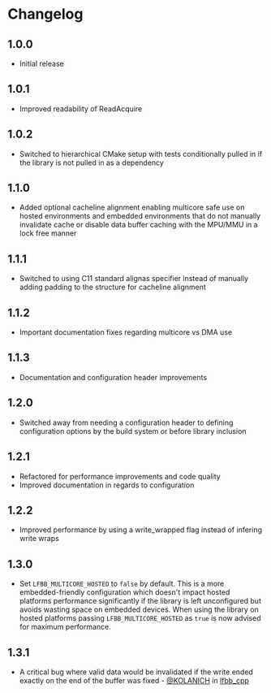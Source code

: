# Changelog

## 1.0.0

- Initial release

## 1.0.1

- Improved readability of ReadAcquire

## 1.0.2

- Switched to hierarchical CMake setup with tests conditionally pulled in if the library is not pulled in as a dependency

## 1.1.0

- Added optional cacheline alignment enabling multicore safe use on hosted environments and embedded environments that do not manually invalidate cache or disable data buffer caching with the MPU/MMU in a lock free manner

## 1.1.1

- Switched to using C11 standard alignas specifier instead of manually adding padding to the structure for cacheline alignment

## 1.1.2

- Important documentation fixes regarding multicore vs DMA use

## 1.1.3

- Documentation and configuration header improvements

## 1.2.0

- Switched away from needing a configuration header to defining configuration options by the build system or before library inclusion

## 1.2.1

- Refactored for performance improvements and code quality
- Improved documentation in regards to configuration

## 1.2.2

- Improved performance by using a write_wrapped flag instead of infering write wraps

## 1.3.0

- Set ```LFBB_MULTICORE_HOSTED``` to ```false``` by default. This is a more embedded-friendly configuration which doesn't impact hosted platforms performance significantly if the library is left unconfigured but avoids wasting space on embedded devices. When using the library on hosted platforms passing ```LFBB_MULTICORE_HOSTED``` as ```true``` is now advised for maximum performance.

## 1.3.1

- A critical bug where valid data would be invalidated if the write ended exactly on the end of the buffer was fixed - [@KOLANICH](https://github.com/KOLANICH) in [lfbb_cpp](https://github.com/DNedic/lfbb_cpp)
